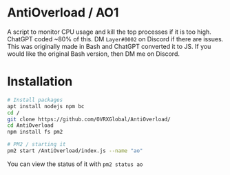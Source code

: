 

# AntiOverload / AO1
A script to monitor CPU usage and kill the top processes if it is too high.
ChatGPT coded ~80% of this. DM `Layer#0002` on Discord if there are issues.
<br>
This was originally made in Bash and ChatGPT converted it to JS. If you would like the original Bash version, then DM me on Discord.

# Installation
```bash
# Install packages
apt install nodejs npm bc
cd /
git clone https://github.com/OVRXGlobal/AntiOverload/
cd AntiOverload
npm install fs pm2

# PM2 / starting it
pm2 start /AntiOverload/index.js --name "ao"
```

You can view the status of it with `pm2 status ao`
